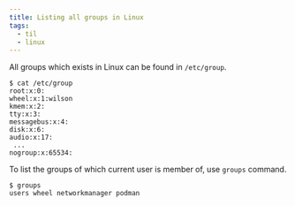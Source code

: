 ```yaml
---
title: Listing all groups in Linux
tags:
  - til
  - linux
---
```


All groups which exists in Linux can be found in `/etc/group`.

```shell-session
$ cat /etc/group
root:x:0:
wheel:x:1:wilson
kmem:x:2:
tty:x:3:
messagebus:x:4:
disk:x:6:
audio:x:17:
 ...
nogroup:x:65534:
```

To list the groups of which current user is member of, use `groups` command.

```shell-session
$ groups
users wheel networkmanager podman
```
